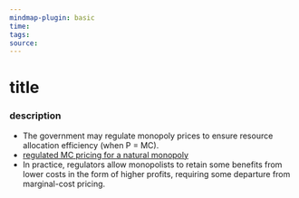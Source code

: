 ```yaml
---
mindmap-plugin: basic
time: 
tags: 
source:
---
```

# title
### description
- The government may regulate monopoly prices to ensure resource allocation efficiency (when P = MC).
- [regulated MC pricing for a natural monopoly](https://i.imgur.com/nxlfuAN.png)
- In practice, regulators allow monopolists to retain some benefits from lower costs in the form of higher profits, requiring some departure from marginal-cost pricing.